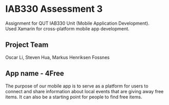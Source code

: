 # IAB330 Assessment 3  
Assignment for QUT IAB330 Unit (Mobile Application Development).  
Used Xamarin for cross-platform mobile app development.

## Project Team
  Oscar Li,
  Steven Hua,
  Markus Henriksen Fossnes  

## App name - 4Free
The purpose of our mobile app is to serve as a platform for users to connect and share information about local events that are giving away free items. It can also be a starting point for people to find free items.